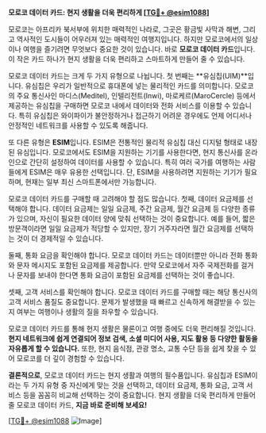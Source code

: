 **모로코 데이터 카드: 현지 생활을 더욱 편리하게 [[TG💪+ @esim1088](https://t.me/s/esim1088)]**

모로코는 아프리카 북서부에 위치한 매력적인 나라로, 그곳은 황금빛 사막과 해변, 그리고 역사적인 도시들이 어우러져 있는 매력적인 여행지입니다. 하지만 모로코에서의 일상이나 여행을 즐기려면 무엇보다 중요한 것이 있습니다. 바로 **모로코 데이터 카드**입니다. 이 작은 카드 하나가 현지 생활을 더욱 편리하고 스마트하게 만들어 줄 수 있습니다.

모로코 데이터 카드는 크게 두 가지 유형으로 나뉩니다. 첫 번째는 **유심칩(UIM)**입니다. 유심칩은 우리가 일반적으로 휴대폰에 넣는 물리적인 카드를 의미합니다. 모로코의 주요 통신사인 마디스(Meditel), 인텔리전트(Inwi), 마로케르(MaroCercle) 등에서 제공하는 유심칩을 구매하면 모로코 내에서 데이터와 전화 서비스를 이용할 수 있습니다. 특히 유심칩은 와이파이가 불안정하거나 접근하기 어려운 경우에도 언제 어디서나 안정적인 네트워크를 사용할 수 있도록 해줍니다.

또 다른 유형은 **ESIM**입니다. ESIM은 전통적인 물리적 유심칩 대신 디지털 형태로 내장된 유심입니다. 모로코에서도 ESIM을 지원하는 기기를 사용한다면, 현지 통신사를 온라인으로 간단히 설정하여 데이터를 사용할 수 있습니다. 특히 여러 국가를 여행하는 사람들에게 ESIM은 매우 유용한 선택입니다. 단, ESIM을 사용하려면 지원하는 기기가 필요하며, 현재는 일부 최신 스마트폰에서만 가능합니다.

모로코 데이터 카드를 구매할 때 고려해야 할 점도 많습니다. 첫째, 데이터 요금제를 선택해야 합니다. 데이터 요금제는 일일 요금제, 주간 요금제, 월간 요금제 등 다양한 종류가 있으며, 자신이 필요한 데이터 양에 맞춰 선택하는 것이 중요합니다. 예를 들어, 짧은 방문객이라면 일일 요금제가 적당할 수 있지만, 장기 거주자라면 월간 요금제를 선택하는 것이 더 경제적일 수 있습니다.

둘째, 통화 요금을 확인해야 합니다. 모로코 데이터 카드는 데이터뿐만 아니라 전화 통화와 문자 메시지도 포함된 요금제를 제공합니다. 만약 모로코에서 자주 국제전화를 걸거나 문자를 보내야 한다면 통화 요금이 포함된 요금제를 선택하는 것이 좋습니다.

셋째, 고객 서비스를 확인해야 합니다. 모로코 데이터 카드를 구매할 때는 해당 통신사의 고객 서비스 품질도 중요합니다. 문제가 발생했을 때 빠르고 신속하게 해결받을 수 있는지 여부는 여행이나 생활의 질을 좌우할 수 있습니다.

모로코 데이터 카드를 통해 현지 생활은 물론이고 여행 중에도 더욱 편리해질 것입니다. **현지 네트워크에 쉽게 연결되어 정보 검색, 소셜 미디어 사용, 지도 활용 등 다양한 활동을 자유롭게 할 수 있습니다.** 또한, 현지 음식점, 관광 명소, 교통 수단 등을 쉽게 찾을 수 있어 모로코를 더 깊이 경험할 수 있습니다.

**결론적으로**, 모로코 데이터 카드는 현지 생활과 여행의 필수품입니다. 유심칩과 ESIM이라는 두 가지 유형 중 자신에게 맞는 것을 선택하고, 데이터 요금제, 통화 요금, 고객 서비스 등을 꼼꼼히 비교해 선택하는 것이 중요합니다. 현지 생활을 더욱 편리하게 만들어 줄 모로코 데이터 카드, **지금 바로 준비해 보세요!** 

[[TG💪+ @esim1088](https://t.me/s/esim1088) ![Image](https://i.postimg.cc/Y0z9fWf4/image.png)]